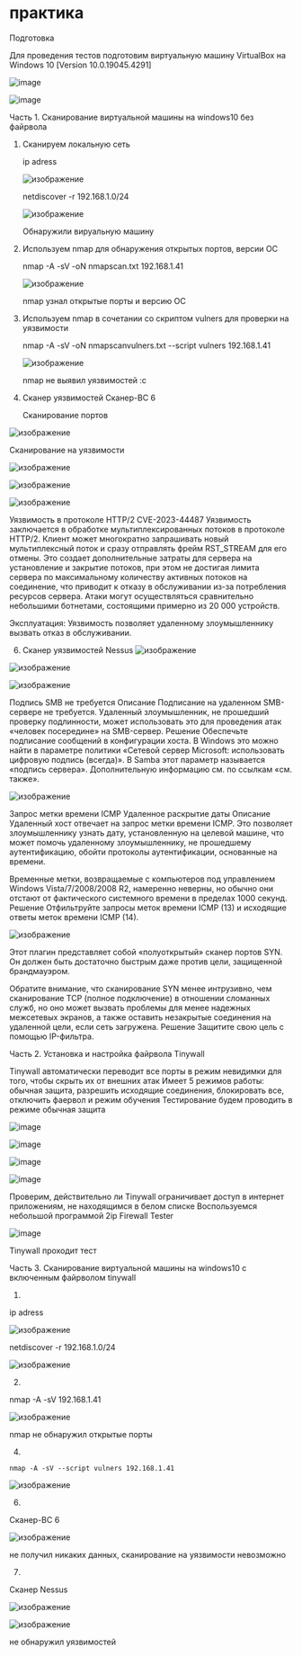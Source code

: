 # практика


Подготовка

   Для проведения тестов подготовим виртуальную машину VirtualBox на Windows 10 [Version 10.0.19045.4291]
   
   ![image](https://github.com/user-attachments/assets/32a5fd1d-b769-4284-8b78-272c2e5625e9)
   
   ![image](https://github.com/user-attachments/assets/5096d945-8df8-4b43-8864-996ee3b8e23e)

   

Часть 1. Сканирование виртуальной машины на windows10 без файрвола

1. Сканируем локальную сеть
 
   ip adress
   
   ![изображение](https://github.com/user-attachments/assets/b4efcfd6-c678-4af1-aa1b-3e4ee576b78e)

   netdiscover -r 192.168.1.0/24
   
   ![изображение](https://github.com/user-attachments/assets/2e5e2e9d-d0e8-4e04-8334-2e3382266336)

   Обнаружили вируальную машину
   
3. Используем nmap для обнаружения открытых портов, версии ОС
 
   nmap -A -sV -oN nmapscan.txt 192.168.1.41
   
   ![изображение](https://github.com/user-attachments/assets/42dab8ff-6ff5-439b-b63f-e793265275e2)

   nmap узнал открытые порты и версию ОС
   
4. Используем nmap в сочетании со скриптом vulners для проверки на уязвимости
 
   nmap -A -sV -oN nmapscanvulners.txt --script vulners 192.168.1.41

   ![изображение](https://github.com/user-attachments/assets/7f514cd4-36f8-4832-884e-709bce07b1a2)

   nmap не выявил уязвимостей :c
    

5. Сканер уязвимостей Сканер-ВС 6
 
   Сканирование портов
   
  ![изображение](https://github.com/user-attachments/assets/71c2beb0-9cf2-4431-88f5-f473d209cf0c)

  Сканирование на уязвимости
  
  ![изображение](https://github.com/user-attachments/assets/5f132123-38f9-40bb-8647-a865bb7fb13c)

 
  ![изображение](https://github.com/user-attachments/assets/385ffec2-aee3-4acd-b3be-cdf80c07835d)

  ![изображение](https://github.com/user-attachments/assets/ea2488b0-5d99-4074-ac01-aa29355b1cca)

Уязвимость в протоколе HTTP/2
CVE-2023-44487
Уязвимость заключается в обработке мультиплексированных потоков в протоколе HTTP/2. Клиент может многократно запрашивать новый мультиплексный поток и сразу отправлять фрейм RST_STREAM для его отмены. Это создает дополнительные затраты для сервера на установление и закрытие потоков, при этом не достигая лимита сервера по максимальному количеству активных потоков на соединение, что приводит к отказу в обслуживании из-за потребления ресурсов сервера. Атаки могут осуществляться сравнительно небольшими ботнетами, состоящими примерно из 20 000 устройств.

Эксплуатация:
Уязвимость позволяет удаленному злоумышленнику вызвать отказ в обслуживании.

6. Сканер уязвимостей Nessus
![изображение](https://github.com/user-attachments/assets/6c7f28a7-65cc-425a-8c95-f40f39cff102)

![изображение](https://github.com/user-attachments/assets/58e6ae1d-7c76-43cd-af74-389d3fe38cf7)


![изображение](https://github.com/user-attachments/assets/f99e7d8f-e52a-4578-855c-a10ae3737a2a)

Подпись SMB не требуется
Описание
Подписание на удаленном SMB-сервере не требуется. Удаленный злоумышленник, не прошедший проверку подлинности, может использовать это для проведения атак «человек посередине» на SMB-сервер.
Решение
Обеспечьте подписание сообщений в конфигурации хоста. В Windows это можно найти в параметре политики «Сетевой сервер Microsoft: использовать цифровую подпись (всегда)». В Samba этот параметр называется «подпись сервера». Дополнительную информацию см. по ссылкам «см. также».



![изображение](https://github.com/user-attachments/assets/9e5d3d45-e264-4762-9cf8-4827c0ffcc70)

Запрос метки времени ICMP Удаленное раскрытие даты
Описание
Удаленный хост отвечает на запрос метки времени ICMP. Это позволяет злоумышленнику узнать дату, установленную на целевой машине, что может помочь удаленному злоумышленнику, не прошедшему аутентификацию, обойти протоколы аутентификации, основанные на времени.

Временные метки, возвращаемые с компьютеров под управлением Windows Vista/7/2008/2008 R2, намеренно неверны, но обычно они отстают от фактического системного времени в пределах 1000 секунд.
Решение
Отфильтруйте запросы меток времени ICMP (13) и исходящие ответы меток времени ICMP (14).


![изображение](https://github.com/user-attachments/assets/eed43b7a-e564-4680-b687-3eecb8e2a135)

Этот плагин представляет собой «полуоткрытый» сканер портов SYN. Он должен быть достаточно быстрым даже против цели, защищенной брандмауэром.

Обратите внимание, что сканирование SYN менее интрузивно, чем сканирование TCP (полное подключение) в отношении сломанных служб, но оно может вызвать проблемы для менее надежных межсетевых экранов, а также оставить незакрытые соединения на удаленной цели, если сеть загружена.
Решение
Защитите свою цель с помощью IP-фильтра.



Часть 2. Установка и настройка файрвола Tinywall

Tinywall автоматически переводит все порты в режим невидимки для того, чтобы скрыть их от внешних атак
Имеет 5 режимов работы: обычная защита, разрешить исходящие соединения, блокировать все, отключить фаервол и режим обучения
Тестирование будем проводить в режиме обычная защита

![image](https://github.com/user-attachments/assets/c70d91fe-19cd-4665-8d70-bf974b291f9e)


![image](https://github.com/user-attachments/assets/5a4b3e7f-360e-4f57-a162-febfa358b453)


![image](https://github.com/user-attachments/assets/5ffe741f-fba6-4654-8f93-aad551e285e7)

![image](https://github.com/user-attachments/assets/f3934789-c65f-4fe3-8af6-a4d23507fc9f)

Проверим, действительно ли Tinywall ограничивает доступ в интернет приложениям, не находящимся в белом списке
Воспользуемся небольшой программой 2ip Firewall Tester

![image](https://github.com/user-attachments/assets/23795a2e-95bf-4822-b8bb-ccdb741d547b)

Tinywall проходит тест


Часть 3. Сканирование виртуальной машины на windows10 с включенным файрволом tinywall

1.

  ip adress
   
   ![изображение](https://github.com/user-attachments/assets/9ad49f83-1b5d-42a5-8cdc-bd8f31738d90)


   netdiscover -r 192.168.1.0/24 

   ![изображение](https://github.com/user-attachments/assets/4d040d1e-3f7a-4e5f-aec1-b60803307a98)


2.

   nmap -A -sV 192.168.1.41 


   ![изображение](https://github.com/user-attachments/assets/528028f9-469a-4ea0-aa27-5f642ebc2841)

   nmap не обнаружил открытые порты

4. 

    nmap -A -sV --script vulners 192.168.1.41

   
   ![изображение](https://github.com/user-attachments/assets/1b76bff0-8a5f-4808-b245-e2bc478ebe76)


6.

   Сканер-ВС 6
   
   ![изображение](https://github.com/user-attachments/assets/c68dbe13-1e2b-4e92-acac-52d9ef2b44b3)

   не получил никаких данных, сканирование на уязвимости невозможно

   
7.
   
   Сканер Nessus

   ![изображение](https://github.com/user-attachments/assets/51d47f7b-ecba-4a0b-bba4-d95d4fdb8fbb)

   ![изображение](https://github.com/user-attachments/assets/faacd5f9-cd63-40b0-a499-e87134aa0348)

   не обнаружил уязвимостей
